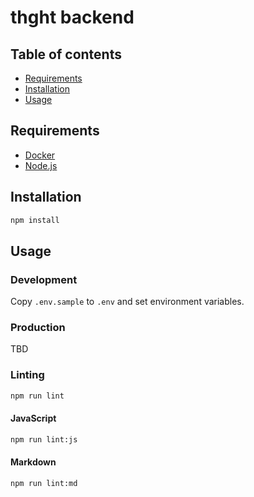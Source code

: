 # thght backend

## Table of contents

- [Requirements](#requirements)
- [Installation](#installation)
- [Usage](#usage)

## Requirements

- [Docker](https://www.docker.com/)
- [Node.js](https://nodejs.org)

## Installation

```bash
npm install
```

## Usage

### Development

Copy `.env.sample` to `.env` and set environment variables.

### Production

TBD

### Linting

```bash
npm run lint
```

#### JavaScript

```bash
npm run lint:js
```

#### Markdown

```bash
npm run lint:md
```
